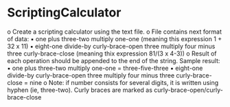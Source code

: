 # ScriptingCalculator
o Create a scripting calculator using the text file.
o File contains next format of data:
▪ one plus three-two multiply one-one (meaning this expression 1 + 32 x 11)
▪ eight-one divide-by curly-brace-open three multiply four minus three curly-brace-close (meaning thix expression 81/(3 x 4-3))
o Result of each operation should be appended to the end of the string. Sample result:
▪ one plus three-two multiply one-one = three-five-three
▪ eight-one divide-by curly-brace-open three multiply four minus three curly-brace-close = nine
o Note: if number consists for several digits, it is written using hyphen (ie, three-two). Curly braces are marked as curly-brace-open/curly-brace-close
